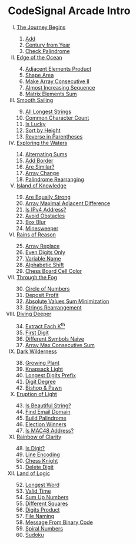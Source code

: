 # CodeSignal Arcade Intro
<ol type='I'>
	<!-- Group --->
	<li>
		<a href='./the-journey-begins/'>
			The Journey Begins
		</a>
	</li>
	<!-- Challenges --->
	<ol type='1' start='1'>
		<li>
			<a href='./the-journey-begins/add/'>
				Add
			</a>
		</li>
		<li>
			<a href='./the-journey-begins/century-from-year/'>
				Century from Year
			</a>
		</li>
		<li>
			<a href='./the-journey-begins/check-palindrome/'>
				Check Palindrome
			</a>
		</li>
	</ol>
	<!-- Group --->
	<li>
		<a href='./edge-of-the-ocean/'>
			Edge of the Ocean
		</a>
	</li>
	<!-- Challenges --->
	<ol type='1' start='4'>
		<li>
			<a href='./edge-of-the-ocean/adjacent-elements-product/'>
				Adjacent Elements Product
			</a>
		</li>
		<li>
			<a href='./edge-of-the-ocean/shape-area/'>
				Shape Area
			</a>
		</li>
		<li>
			<a href='./edge-of-the-ocean/make-array-consecutive/'>
				Make Array Consecutive II
			</a>
		</li>
		<li>
			<a href='./edge-of-the-ocean/almost-increasing-sequence/'>
				Almost Increasing Sequence
			</a>
		</li>
		<li>
			<a href='./edge-of-the-ocean/matrix-elements-sum/'>
				Matrix Elements Sum
			</a>
		</li>
	</ol>
	<!-- Group --->
	<li>
		<a href='./smooth-sailing/'>
			Smooth Sailing
		</a>
	</li>
	<!-- Challenges --->
	<ol type='1' start='9'>
		<li>
			<a href='./smooth-sailing/all-longest-strings/'>
				All Longest Strings
			</a>
		</li>
		<li>
			<a href='./smooth-sailing/common-character-count/'>
				Common Character Count
			</a>
		</li>
		<li>
			<a href='./smooth-sailing/is-lucky/'>
				Is Lucky
			</a>
		</li>
		<li>
			<a href='./smooth-sailing/sort-by-height/'>
				Sort by Height
			</a>
		</li>
		<li>
			<a href='./smooth-sailing/reverse-in-parentheses/'>
				Reverse in Parentheses
			</a>
		</li>
	</ol>
	<!-- Group --->
	<li>
		<a href='./exploring-the-waters/'>
			Exploring the Waters
		</a>
	</li>
	<!-- Challenges --->
	<ol type='1' start='14'>
		<li>
			<a href='./exploring-the-waters/alternating-sums/'>
				Alternating Sums
			</a>
		</li>
		<li>
			<a href='./exploring-the-waters/add-border/'>
				Add Border
			</a>
		</li>
		<li>
			<a href='./exploring-the-waters/are-similar/'>
				Are Similar?
			</a>
		</li>
		<li>
			<a href='./exploring-the-waters/array-change/'>
				Array Change
			</a>
		</li>
		<li>
			<a href='./exploring-the-waters/palindrome-rearranging/'>
				Palindrome Rearranging
			</a>
		</li>
	</ol>
	<!-- Group --->
	<li>
		<a href='./island-of-knowledge/'>
			Island of Knowledge
		</a>
	</li>
	<!-- Challenges --->
	<ol type='1' start='19'>
		<li>
			<a href='./island-of-knowledge/are-equally-strong/'>
				Are Equally Strong
			</a>
		</li>
		<li>
			<a href='./island-of-knowledge/array-maximal-adjacent-difference/'>
				Array Maximal Adjacent Difference
			</a>
		</li>
		<li>
			<a href='./island-of-knowledge/is-ipv4-address/'>
				Is IPv4 Address?
			</a>
		</li>
		<li>
			<a href='./island-of-knowledge/avoid-obstacles/'>
				Avoid Obstacles
			</a>
		</li>
		<li>
			<a href='./island-of-knowledge/box-blur/'>
				Box Blur
			</a>
		</li>
		<li>
			<a href='./island-of-knowledge/minesweeper/'>
				Minesweeper
			</a>
		</li>
	</ol>
	<!-- Group --->
	<li>
		<a href='./rains-of-reason/'>
			Rains of Reason
		</a>
	</li>
	<!-- Challenges --->
	<ol type='1' start='25'>
		<li>
			<a href='./rains-of-reason/array-replace/'>
				Array Replace
			</a>
		</li>
		<li>
			<a href='./rains-of-reason/even-digits-only/'>
				Even Digits Only
			</a>
		</li>
		<li>
			<a href='./rains-of-reason/variable-name/'>
				Variable Name
			</a>
		</li>
		<li>
			<a href='./rains-of-reason/alphabetic-shift/'>
				Alphabetic Shift
			</a>
		</li>
		<li>
			<a href='./rains-of-reason/chess-board-cell-color/'>
				Chess Board Cell Color
			</a>
		</li>
	</ol>
	<!-- Group --->
	<li>
		<a href='./through-the-fog/'>
			Through the Fog
		</a>
	</li>
	<!-- Challenges --->
	<ol type='1' start='30'>
		<li>
			<a href='./through-the-fog/circle-of-numbers/'>
				Circle of Numbers
			</a>
		</li>
		<li>
			<a href='./through-the-fog/deposit-profit/'>
				Deposit Profit
			</a>
		</li>
		<li>
			<a href='./through-the-fog/absolute-values-sum-minimization/'>
				Absolute Values Sum Minimization
			</a>
		</li>
		<li>
			<a href='./through-the-fog/strings-rearrangement/'>
				Strings Rearrangement
			</a>
		</li>
	</ol>
	<!-- Group --->
	<li>
		<a href='./diving-deeper/'>
			Diving Deeper
		</a>
	</li>
	<!-- Challenges --->
	<ol type='1' start='34'>
		<li>
			<a href='./diving-deeper/extract-each-kth/'>
				Extract Each K<sup>th</sup>
			</a>
		</li>
		<li>
			<a href='./diving-deeper/first-digit/'>
				First Digit
			</a>
		</li>
		<li>
			<a href='./diving-deeper/different-symbols-naive/'>
				Different Symbols Naive
			</a>
		</li>
		<li>
			<a href='./diving-deeper/array-max-consecutive-sum/'>
				Array Max Consecutive Sum
			</a>
		</li>
	</ol>
	<!-- Group --->
	<li>
		<a href='./dark-wilderness/'>
			Dark Wilderness
		</a>
	</li>
	<!-- Challenges --->
	<ol type='1' start='38'>
		<li>
			<a href='./dark-wilderness/growing-plant/'>
				Growing Plant
			</a>
		</li>
		<li>
			<a href='./dark-wilderness/knapsack-light/'>
				Knapsack Light
			</a>
		</li>
		<li>
			<a href='./dark-wilderness/longest-digits-prefix/'>
				Longest Digits Prefix
			</a>
		</li>
		<li>
			<a href='./dark-wilderness/digit-degree/'>
				Digit Degree
			</a>
		</li>
		<li>
			<a href='./dark-wilderness/bishop-and-pawn/'>
				Bishop &amp; Pawn
			</a>
		</li>
	</ol>
	<!-- Group --->
	<li>
		<a href='./eruption-of-light/'>
			Eruption of Light
		</a>
	</li>
	<!-- Challenges --->
	<ol type='1' start='43'>
		<li>
			<a href='./eruption-of-light/is-beautiful-string/'>
				Is Beautiful String?
			</a>
		</li>
		<li>
			<a href='./eruption-of-light/find-email-domain/'>
				Find Email Domain
			</a>
		</li>
		<li>
			<a href='./eruption-of-light/build-palindrome/'>
				Build Palindrome
			</a>
		</li>
		<li>
			<a href='./eruption-of-light/election-winners/'>
				Election Winners
			</a>
		</li>
		<li>
			<a href='./eruption-of-light/is-mac48-address/'>
				Is MAC48 Address?
			</a>
		</li>
	</ol>
	<!-- Group --->
	<li>
		<a href='./rainbow-of-clarity/'>
			Rainbow of Clarity
		</a>
	</li>
	<!-- Challenges --->
	<ol type='1' start='48'>
		<li>
			<a href='./rainbow-of-clarity/is-digit/'>
				Is Digit?
			</a>
		</li>
		<li>
			<a href='./rainbow-of-clarity/line-encoding/'>
				Line Encoding
			</a>
		</li>
		<li>
			<a href='./rainbow-of-clarity/chess-knight/'>
				Chess Knight
			</a>
		</li>
		<li>
			<a href='./rainbow-of-clarity/delete-digit/'>
				Delete Digit
			</a>
		</li>
	</ol>
	<!-- Group --->
	<li>
		<a href='./land-of-logic/'>
			Land of Logic
		</a>
	</li>
	<!-- Challenges --->
	<ol type='1' start='52'>
		<li>
			<a href='./land-of-logic/longest-word/'>
				Longest Word
			</a>
		</li>
		<li>
			<a href='./land-of-logic/valid-time/'>
				Valid Time
			</a>
		</li>
		<li>
			<a href='./land-of-logic/sum-up-numbers/'>
				Sum Up Numbers
			</a>
		</li>
		<li>
			<a href='./land-of-logic/different-squares/'>
				Different Squares
			</a>
		</li>
		<li>
			<a href='./land-of-logic/digits-product/'>
				Digits Product
			</a>
		</li>
		<li>
			<a href='./land-of-logic/file-naming/'>
				File Naming
			</a>
		</li>
		<li>
			<a href='./land-of-logic/message-from-binary-code/'>
				Message From Binary Code
			</a>
		</li>
		<li>
			<a href='./land-of-logic/spiral-numbers/'>
				Spiral Numbers
			</a>
		</li>
		<li>
			<a href='./land-of-logic/sudoku/'>
				Sudoku
			</a>
		</li>
	</ul>
</ol>
